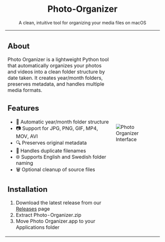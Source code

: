 <div align="center">
  <h1>Photo-Organizer</h1>
  <p>A clean, intuitive tool for organizing your media files on macOS</p>
</div>

<table>
<tr>
<td width="70%">

## About
Photo Organizer is a lightweight Python tool that automatically organizes your photos and videos into a clean folder structure by date taken. It creates year/month folders, preserves metadata, and handles multiple media formats.

## Features
- 📁 Automatic year/month folder structure
- 📷 Support for JPG, PNG, GIF, MP4, MOV, AVI
- 🔍 Preserves original metadata
- 🔄 Handles duplicate filenames
- 🌐 Supports English and Swedish folder naming
- 🗑️ Optional cleanup of source files

## Installation
1. Download the latest release from our [Releases](link-to-releases) page
2. Extract Photo-Organizer.zip
3. Move Photo Organizer.app to your Applications folder

</td>
<td width="30%">
<img src="https://github.com/user-attachments/assets/0afd8827-371d-4f81-810a-47e8b5a1ece9" alt="Photo Organizer Interface" />
</td>
</tr>
</table>
